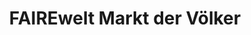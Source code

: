 ---
title: "FAIREwelt Markt der Völker"
url: /eisenach/fairewelt-markt-der-voelker/
shop: Gebrauchtwaren
---
